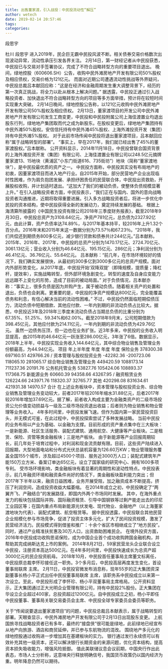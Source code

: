 ```yaml
---
title: 出售董家渡，引入战投：中民投流动性“解压”
author: wetech
date: 2019-02-14 20:57:46
tags: 
categories: 
---
```

段思宇
<!-- more -->
杜川
段思宇
进入2019年，民企巨无霸中民投风波不断。相关债券交易价格数次出现波动异常，流动性承压引发各界关注。
2月14日，第一财经记者从中民投获悉，中民投已与交易对手签署协议，完成了不符合战略转型方向的重要项目退出。
晚间，绿地控股（600606.SH）公告，收购中民外滩房地产开发有限公司50%股权及相应债权，交易价格为121亿元。
而面对近期公司遭遇流动性挑战等外界疑问，中民投总裁吕本献回应称：“这是在经济和金融周期发生重大调整背景下，经历的第一次真正挑战，将全力以赴从根本上解决问题。”
据透露，中民投正通过引入战略投资者、加快退出不符合战略转型方向的项目等多方面举措，预计将在较短时间实现重大突破。
2月14日晚间，绿地控股公告称，以121亿元收购中民外滩房地产开发有限公司50%股权及相应债权。
2月13日，董家渡项目的开发公司中民外滩房地产开发有限公司发生工商变更，中民投和中民投附属公司上海佳渡置业均退出股东行列，绿地地产集团取而代之成为新股东。在股权变更后，绿地地产集团持有中民外滩50%股权。安信信托持有中民外滩45%股权、上海外滩投资开发（集团）持有中民外滩5%股权。
对于此前市场传闻中民投将退出董家渡项目，吕本献回应称“属于战略转型的部署”。
“事实上，早在2017年，我们就已经出售了45%的董家渡股权。”吕本献称。
公开资料显示，2014年11月18日，中民投曾联合国资背景的上海外滩投资开发（集团）有限公司、上海佳渡置业有限公司以248.5亿元摘牌董家渡13、15地块（黄浦区“小东门街道616、735街坊”）地块（简称“董家渡地块”），是中民投最优质的资产之一。
中民投方面称，中民投其实没有布局地产的初衷，因董家渡项目而进入地产行业。自2015年开始，部分民营地产企业出现临时性困难，作为肩负抱团发展、承担纾困责任的民营联合体，中民投出资救助，开展股权收购，并计划适时退出。“这加大了我们的被动负债，使整体负债规模显著上升。”
在引入战略投资者方面，中民投表示，“我们正在与国内、国外的意向战略投资者沟通推进，近期将取得重要进展。引入多方战略投资者后，将进一步优化中民投的资本结构，使中民投获得全新的发展动力，奠定持续发展的基础。
根据上海清算所披露的《中国民生投资有限公司2018年三季度财务报表》，截至2018年9月30日，中民投总资产为3108.64亿元，净资产781亿元，总负债为2327.92亿元，由此计算，资产负债率达74.89%，与2017年基本持平，较2016年上升1.32个百分点。2016年末和2015年末这一数据分别为73.57％和67.23％。“2018年，我们共偿还到期债务800多亿元，减少银行贷款和债券共计244亿元。”吕本献称。
2015年、2016年、2017年，中民投的总资产分别为1470.17亿元、2724.70亿元、3061.13亿元；营业收入分别为46.64亿元、195.15亿元、286亿元；净利润分别为46.41亿元、36.76亿元、55.64亿元。
吕本献称：“前几年，在市场环境较好的情况下，我们确实发展很快，从最初的300多亿到3000多亿元的总资产规模。面对内外部形势变化，从2017年底，中民投开始‘双降双提’（即降规模，提质量；降杠杆，提效率），实施战略转型，但外部环境急剧变化，转型的速度及自身应变能力远远跟不上变化的形势，造成了目前的被动局面。”
对于负债情况，吕本献亦称：“事实上，很多负债是因为并购产生，属于被动负债。随着相关资产的处置和退出，负债也会剥离。更重要的是，中民投的净资产规模达800亿元，完全能覆盖债务和利息，有信心解决当前的流动性困难。”
不过，中民投仍然面临短期偿债压力，流动负债中短期借款、其他应付款、一年内到期的非流动负债占比较大。据悉，中民投近3年及2018年三季度末流动负债占当期总负债的比重分别为67.35%、51.25%、59.34%和62.00%。截至2018年9月末，公司短期借款为398.45亿元，其他应付款为214.11亿元，一年内到期的非流动负债为429.76亿元。
虽然一边债务压顶，但一边也在业务扩张。近3年多来，中民投的业务收入明显提高，由2015年的46.64亿元一跃涨至286.00亿元，3年涨了6倍。数据显示，2018年上半年，中民投实现业务收入144.64亿元，其中综合物业销售及管理业务份额最高，为44.94亿元。
项目
年上半年度
年度
年度
年度
保险业务
378300.38
697160.51
429766.26
/
资本管理与股权投资业务
-42282.36
-200723.06
118065.10
281065.17
综合物业销售及管理业务
449420.59
1088173.14
711237.36
20191.76
公务机托管业务
53827.76
105424.06
108893.37
117368.75
新能源业务
60660.39
94358.66
43267.95
/
融资租赁业务
126224.66
243971.76
118320.37
32765.77
其他
420298.08
831634.61
421931.38
14970.57
合计
在上述业务板块中，资本管理与股权投资业务、综合物业销售及管理业务变动较大，前者2017年较2016年缩水31.88亿元，后者2017年较2016年增加37.69亿元。据了解，前者收入构成主要为金融类资产的二级市场投资公允价值变动损益与一级及二级市场投资退出收益；后者则为物业销售和物业管理等业务收入。
4年多时间里，中民投发展飞速。但作为国内第一家民营投资巨头，并无模式可鉴，在此过程中，中民投探索尝试了多种发展战略。
当前中民投的业务布局以产业为基础、以金融为支撑。目前形成的资产重点集中在三大板块：一是新能源、社区生活服务、装配式建筑、通用航空、大健康等产业板块。二是租赁、保险、资管等类金融板块；三是地产板块。
由于新能源等产业回报周期较长，前几年处于培育过程中，对利润和现金流贡献有限。目前，这些资产陆续进入回报期，大型地面电站和分布式光伏总装机容量为126.60万KW；物业管理服务覆盖全国155个城市，涉及超过4500个项目、服务近3000万人口；装配式建筑年产能150万立方米、备案订单达65亿元，设立了国家级的研究中心、拥有1600多项专利。
受市场环境影响，类金融板块有着显著的周期性和波动性特点。中民投表示，前几年融资环境和融资条件尚好的情况下，类金融板块盈利能力突出；但2017年下半年以来，融资日益困难，业务开展受阻，加之融资成本不断提高，挤压了利润空间，造成投资收益大幅萎缩。
在2014年成立之初，中民投确定了“两翼齐飞、产融结合”的发展路径，即国内外两个市场同时发展。
其中，在海外重点发力的板块包括国际并购、国际融资租赁、引导中国钢铁等过剩产能走出去的印尼工业园区等；在国内重点布局新能源光伏发电、现代物业、金融地产（以上海董家渡地块为代表）、装配式建筑、航空租赁等。
据中民投透露，中民投联合其他民营企业规模化参与市场竞争，促进了投资主体多元化，扩大了民间投资规模，激发了民营经济活力。民投模式得到借鉴和推广：十余个省区市相继成立了“地方民投”。同时，通过产业精准扶贫惠及30万人口，出资救助困难民企。
在境外投资方面，2016年中民投成功收购思诺保险，成为中国企业首个成功收购跨国金融机构，并帮助其完成纳斯达克上市的案例。
2014年8月21日，59家民营龙头企业联合设立中民投，注册资本高达500亿元。在4年多时间里，中民投快速成长为总资产超3000亿元的民企投资航母。
2018年10月，中民投首任董事局主席董文标离任，中民投原总裁李怀珍接任这一职务。3个多月后，中民投高层再度发生变化，首设董事局联席 主席。
2月11日，中民投官微发布消息称，现年55岁的正大集团资深副董事长杨小平正式出任中民投董事局联席 主席，该职务系中民投成立以来第一次设立。至此，中民投形成了李怀珍、杨小平双董事局主席格局。
公开资料显示，正大集团通过正大光明企业管理有限公司，持有中民投2%股份。正大集团在华设立企业超过400家，总投资超过1200亿元。自中民投成立之初，杨小平即任中民投董事、董事局关联交易委员会主席、中民投全球专家委员会委员等职务。
 
 
关于“传闻说要退出董家渡项目”的问题，中民投总裁吕本献表示，属于战略转型的部署。天眼查显示，中民外滩房地产开发有限公司于2月13日出现股东变更。
上航国旅寻找战略投资者已有多年，最终的“接盘侠”很可能是绿地，此前绿地已经宣布从地产向旅游、酒店和商贸延伸，并已参与东航物流的混改。
围绕地产多元化的绿地控股通过收购进一步增加其在基建板块的实力。
银行通过发行永续债可以有效补充其他一级资本，还可以解决银行长期资金的来源问题，优化资本结构，提高资本损失吸收能力，增强风险抵御。
值此美联储议息会议前期，中国央行作出此表态，市场人士分析称，这意味央行释放明确信号，我国货币政策仍以国内经济为重。明年降息仍然可以期待。
